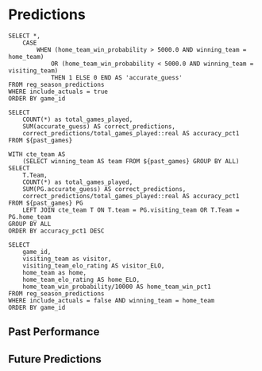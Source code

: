 # Predictions

```past_games
SELECT *,
    CASE
        WHEN (home_team_win_probability > 5000.0 AND winning_team = home_team)
            OR (home_team_win_probability < 5000.0 AND winning_team = visiting_team)
            THEN 1 ELSE 0 END AS 'accurate_guess'
FROM reg_season_predictions
WHERE include_actuals = true
ORDER BY game_id
```

```past_games_summary
SELECT
    COUNT(*) as total_games_played, 
    SUM(accurate_guess) AS correct_predictions,
    correct_predictions/total_games_played::real AS accuracy_pct1
FROM ${past_games}
```

```past_games_summary_by_team
WITH cte_team AS 
    (SELECT winning_team AS team FROM ${past_games} GROUP BY ALL)
SELECT
    T.Team,
    COUNT(*) as total_games_played, 
    SUM(PG.accurate_guess) AS correct_predictions,
    correct_predictions/total_games_played::real AS accuracy_pct1
FROM ${past_games} PG
    LEFT JOIN cte_team T ON T.team = PG.visiting_team OR T.Team = PG.home_team
GROUP BY ALL
ORDER BY accuracy_pct1 DESC
```

```future_games
SELECT
    game_id,
    visiting_team as visitor,
    visiting_team_elo_rating AS visitor_ELO,
    home_team as home, 
    home_team_elo_rating AS home_ELO,
    home_team_win_probability/10000 AS home_team_win_pct1
FROM reg_season_predictions
WHERE include_actuals = false AND winning_team = home_team
ORDER BY game_id
```
## Past Performance

<BigValue 
    data={past_games_summary} 
    value='total_games_played' 
/> 

<BigValue 
    data={past_games_summary} 
    value='correct_predictions' 
/> 

<BigValue 
    data={past_games_summary} 
    value='accuracy_pct1' 
/> 

<DataTable
    data={past_games_summary_by_team}
    title='Prediction Accuracy by Team'
    rows=30
/>

## Future Predictions

<DataTable
    data={future_games}
    title='Predictions'
    rows=25
/>
